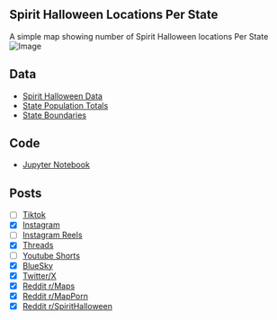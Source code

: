 ## Spirit Halloween Locations Per State
A simple map showing number of Spirit Halloween locations Per State
![Image](https://drive.google.com/uc?export=view&id=1rJCS4TjmAtQs7u1KFNXBfcGSw1H5YO4_)

## Data
* [Spirit Halloween Data](https://stores.spirithalloween.com/)
* [State Population Totals](https://www.census.gov/data/tables/time-series/demo/popest/2020s-state-total.html)
* [State Boundaries](https://www.census.gov/geographies/mapping-files/time-series/geo/carto-boundary-file.html)

## Code
* [Jupyter Notebook](FormatData.ipynb)

## Posts
- [ ] [Tiktok]()
- [x] [Instagram](https://www.instagram.com/p/DO8uVCNERaT/)
- [ ] [Instagram Reels]()
- [x] [Threads](https://www.threads.com/@vinemapper/post/DO8uVbdEa-w)
- [ ] [Youtube Shorts]()
- [x] [BlueSky](https://bsky.app/profile/vinemapper.bsky.social/post/3lzj6h4mdlc2e)
- [x] [Twitter/X](https://x.com/VineMapper/status/1970501808008372393)
- [x] [Reddit r/Maps](https://www.reddit.com/r/Maps/comments/1nojiv6/spirit_halloween_locations_per_state/)
- [x] [Reddit r/MapPorn](https://www.reddit.com/r/MapPorn/comments/1nojit2/spirit_halloween_locations_per_state/)
- [x] [Reddit r/SpiritHalloween](https://www.reddit.com/r/SpiritHalloween/comments/1nozfij/spirit_halloween_locations_per_state/)
